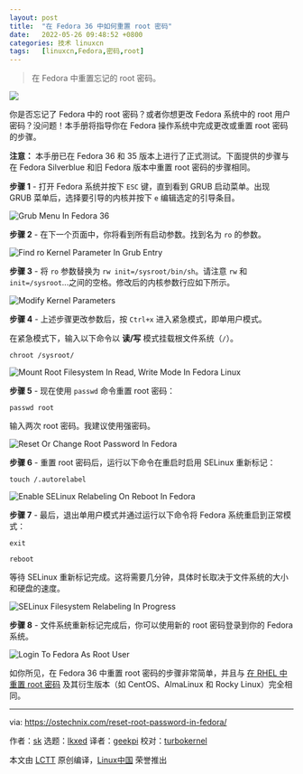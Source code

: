 ```yaml
---
layout: post
title:	"在 Fedora 36 中如何重置 root 密码"
date:	2022-05-26 09:48:52 +0800 
categories:	技术 linuxcn 
tags:	[linuxcn,Fedora,密码,root]
---
```




> 
> 在 Fedora 中重置忘记的 root 密码。
> 
> 
> 


![](/Asserts/Images/album/202205/26/094836cgtywrtwkywg2nem.jpg)


你是否忘记了 Fedora 中的 root 密码？或者你想更改 Fedora 系统中的 root 用户密码？没问题！本手册将指导你在 Fedora 操作系统中完成更改或重置 root 密码的步骤。


**注意：** 本手册已在 Fedora 36 和 35 版本上进行了正式测试。下面提供的步骤与在 Fedora Silverblue 和旧 Fedora 版本中重置 root 密码的步骤相同。


**步骤 1** - 打开 Fedora 系统并按下 `ESC` 键，直到看到 GRUB 启动菜单。出现 GRUB 菜单后，选择要引导的内核并按下 `e` 编辑选定的引导条目。


![Grub Menu In Fedora 36](/Asserts/Images/album/202205/26/094852fy3y4vbattj4vv4y.png)


**步骤 2** - 在下一个页面中，你将看到所有启动参数。找到名为 `ro` 的参数。


![Find ro Kernel Parameter In Grub Entry](/Asserts/Images/album/202205/26/094853pxobo93h2rl7rbr2.png)


**步骤 3** - 将 `ro` 参数替换为 `rw init=/sysroot/bin/sh`。请注意 `rw` 和 `init=/sysroot`...之间的空格。修改后的内核参数行应如下所示。


![Modify Kernel Parameters](/Asserts/Images/album/202205/26/094854pddbnw1ncylzabl1.png)


**步骤 4** - 上述步骤更改参数后，按 `Ctrl+x` 进入紧急模式，即单用户模式。


在紧急模式下，输入以下命令以 **读/写** 模式挂载根文件系统（`/`）。



```
chroot /sysroot/

```

![Mount Root Filesystem In Read, Write Mode In Fedora Linux](/Asserts/Images/album/202205/26/094855pxmk8j2eoc7b3x98.png)


**步骤 5** - 现在使用 `passwd` 命令重置 root 密码：



```
passwd root

```

输入两次 root 密码。我建议使用强密码。


![Reset Or Change Root Password In Fedora](/Asserts/Images/album/202205/26/094855mosfs6u311s19o9o.png)


**步骤 6** - 重置 root 密码后，运行以下命令在重启时启用 SELinux 重新标记：



```
touch /.autorelabel

```

![Enable SELinux Relabeling On Reboot In Fedora](/Asserts/Images/album/202205/26/094856yr2ax7e05d0pur0t.png)


**步骤 7** - 最后，退出单用户模式并通过运行以下命令将 Fedora 系统重启到正常模式：



```
exit

```


```
reboot

```

等待 SELinux 重新标记完成。这将需要几分钟，具体时长取决于文件系统的大小和硬盘的速度。


![SELinux Filesystem Relabeling In Progress](/Asserts/Images/album/202205/26/094856wd8ooi6ot2t2ktzl.png)


**步骤 8** - 文件系统重新标记完成后，你可以使用新的 root 密码登录到你的 Fedora 系统。


![Login To Fedora As Root User](/Asserts/Images/album/202205/26/094857muqi7n6ji3ui82ai.png)


如你所见，在 Fedora 36 中重置 root 密码的步骤非常简单，并且与 [在 RHEL 中重置 root 密码](https://ostechnix.com/how-to-reset-root-user-password-in-centos-8-rhel-8/) 及其衍生版本（如 CentOS、AlmaLinux 和 Rocky Linux）完全相同。




---


via: <https://ostechnix.com/reset-root-password-in-fedora/>


作者：[sk](https://ostechnix.com/author/sk/) 选题：[lkxed](https://github.com/lkxed) 译者：[geekpi](https://github.com/geekpi) 校对：[turbokernel](https://github.com/turbokernel)


本文由 [LCTT](https://github.com/LCTT/TranslateProject) 原创编译，[Linux中国](https://linux.cn/) 荣誉推出
